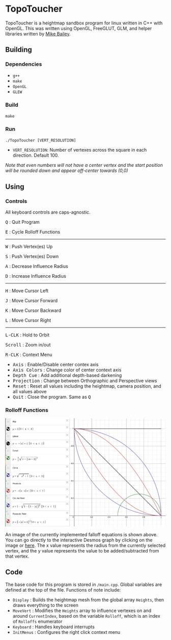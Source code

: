 # TopoToucher

TopoToucher is a heightmap sandbox program for linux written in C++ with 
OpenGL. This was written using OpenGL, FreeGLUT, GLM, and helper libraries 
written by [Mike Bailey](https://web.engr.oregonstate.edu/~mjb). 

## Building

### Dependencies

- `g++`
- `make`
- `OpenGL`
- `GLEW`

### Build

`make`

### Run

`./TopoToucher [VERT_RESOLUTION]`

- `VERT_RESOLUTION`: Number of vertexes across the square in each direction.
Default 100. 

*Note that even numbers will not have a center vertex and the start
position will be rounded down and appear off-center towards (0,0)*

## Using

### Controls

All keyboard controls are caps-agnostic.

<kbd>Q</kbd> : Quit Program

<kbd>E</kbd> : Cycle Rolloff Functions

---

<kbd>W</kbd> : Push Vertex(es) Up

<kbd>S</kbd> : Push Vertex(es) Down

<kbd>A</kbd> : Decrease Influence Radius

<kbd>D</kbd> : Increase Influence Radius

---

<kbd>H</kbd> : Move Cursor Left

<kbd>J</kbd> : Move Cursor Forward

<kbd>K</kbd> : Move Cursor Backward

<kbd>L</kbd> : Move Cursor Right

---

<kbd>L-CLK</kbd> : Hold to Orbit

<kbd>Scroll</kbd> : Zoom in/out

<kbd>R-CLK</kbd> : Context Menu

- <kbd>Axis</kbd> : Enable/Disable center contex axis
- <kbd>Axis Colors</kbd> : Change color of center context axis
- <kbd>Depth Cue</kbd> : Add additional depth-based darkening
- <kbd>Projection</kbd> : Change between Orthographic and Perspective views
- <kbd>Reset</kbd> : Reset all values including the heightmap, camera
position, and all values above
- <kbd>Quit</kbd> : Close the program. Same as <kbd>Q</kbd>

### Rolloff Functions

[<img src="desmos.png">](https://www.desmos.com/calculator/wtvw4yahfq)

An image of the currently implemented falloff equations is shown above. You 
can go directly to the interactive Desmos graph by clicking on the image or
[here](https://www.desmos.com/calculator/wtvw4yahfq). The x value 
represents the radius from the currently selected vertex, and the y value
represents the value to be added/subtracted from that vertex.


## Code

The base code for this program is stored in `/main.cpp`. Global variables are 
defined at the top of the file. Functions of note include:

- `Display` : Builds the heightmap mesh from the global array `Heights`, then 
draws everything to the screen
- `MoveVert` : Modifies the `Heights` array to influence vertexes on and around
`CurrentIndex`, based on the variable `Rolloff`, which is an index of 
`Rolloffs` enumerator
- `Keyboard` : Handles keyboard interrupts
- `InitMenus` : Configures the right click context menu